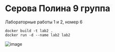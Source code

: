 # Серова Полина 9 группа
Лабораторные работы 1 и 2, номер 6

```
docker build -t lab2 .
docker run -d --name lab2 lab2
```

![image](https://github.com/user-attachments/assets/f441c727-afba-44f3-a268-4f055db98c70)
